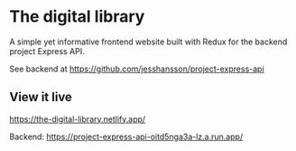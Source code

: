 # The digital library

A simple yet informative frontend website built with Redux for the backend project Express API. 

See backend at https://github.com/jesshansson/project-express-api

## View it live

https://the-digital-library.netlify.app/

Backend: https://project-express-api-oitd5nga3a-lz.a.run.app/